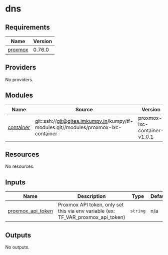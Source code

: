 # dns

<!-- BEGIN_TF_DOCS -->
## Requirements

| Name | Version |
|------|---------|
| <a name="requirement_proxmox"></a> [proxmox](#requirement\_proxmox) | 0.76.0 |

## Providers

No providers.

## Modules

| Name | Source | Version |
|------|--------|---------|
| <a name="module_container"></a> [container](#module\_container) | git::ssh://git@gitea.imkumpy.in/kumpy/tf-modules.git//modules/proxmox-lxc-container | proxmox-lxc-container-v1.0.1 |

## Resources

No resources.

## Inputs

| Name | Description | Type | Default | Required |
|------|-------------|------|---------|:--------:|
| <a name="input_proxmox_api_token"></a> [proxmox\_api\_token](#input\_proxmox\_api\_token) | Proxmox API token, only set this via env variable (ex: TF\_VAR\_proxmox\_api\_token) | `string` | n/a | yes |

## Outputs

No outputs.
<!-- END_TF_DOCS -->
